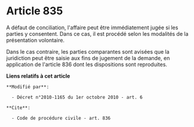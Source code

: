 # Article 835

A défaut de conciliation, l'affaire peut être immédiatement jugée si les parties y consentent. Dans ce cas, il est procédé
selon les modalités de la présentation volontaire. 

Dans le cas contraire, les parties comparantes sont avisées que la juridiction peut être saisie aux fins de jugement de la
demande, en application de l'article 836 dont les dispositions sont reproduites.

**Liens relatifs à cet article**

	**Modifié par**:

	  - Décret n°2010-1165 du 1er octobre 2010 - art. 6

	**Cite**:

	  - Code de procédure civile - art. 836
